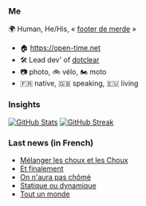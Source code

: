 ### Me

🌍 Human, He/His, « [footer de merde](https://open-time.net/post/2013/07/17/La-veritable-histoire-du-Footer-de-merde-) » 
* 🏠 https://open-time.net 
* 🛠️ Lead dev' of [dotclear](https://git.dotclear.org/dev/dotclear)
* 📷 photo, 🚲 vélo, 🏍️ moto 
* 🇫🇷 native, 🇬🇧 speaking, 🇪🇺 living

### Insights

[![GitHub Stats](https://github-readme-stats.vercel.app/api?username=franck-paul)](https://github.com/franck-paul)
[![GitHub Streak](https://github-readme-streak-stats.herokuapp.com?user=franck-paul)](https://git.io/streak-stats)

### Last news (in French)

<!-- BLOG-POST-LIST:START -->
- [Mélanger les choux et les Choux](https://open-time.net/post/2023/03/04/Melanger-les-choux-et-les-Choux)
- [Et finalement](https://open-time.net/post/2023/03/03/Et-finalement)
- [On n&#39;aura pas chômé](https://open-time.net/post/2023/03/02/On-aura-pas-chome)
- [Statique ou dynamique](https://open-time.net/post/2023/03/01/Statique-ou-dynamique)
- [Tout un monde](https://open-time.net/post/2023/02/28/Tout-un-monde)
<!-- BLOG-POST-LIST:END -->
